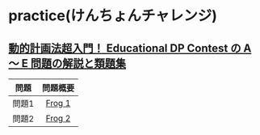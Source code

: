# practice(けんちょんチャレンジ)

## [動的計画法超入門！ Educational DP Contest の A ～ E 問題の解説と類題集](https://qiita.com/drken/items/dc53c683d6de8aeacf5a)
|問題|問題概要|
|:-:|:-:|
|問題1|[Frog 1](https://atcoder.jp/contests/dp/tasks/dp_a)|
|問題2|[Frog 2](https://atcoder.jp/contests/dp/tasks/dp_b)|
